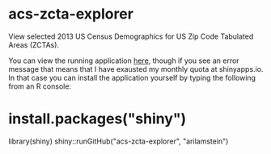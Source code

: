 # acs-zcta-explorer

View selected 2013 US Census Demographics for US Zip Code Tabulated Areas (ZCTAs).

You can view the running application [here](https://arilamstein.shinyapps.io/acs-zcta-explorer/), though 
if you see an error message that means that I have exausted my monthly quota at shinyapps.io. In that case you
can install the application yourself by typing the following from an R console:

# install.packages("shiny")
library(shiny)
shiny::runGitHub("acs-zcta-explorer", "arilamstein")
